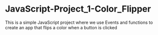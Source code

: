 # JavaScript-Project_1-Color_Flipper
This is a simple JavaScript project where we use Events and functions to create an app that flips a color when a button is clicked
